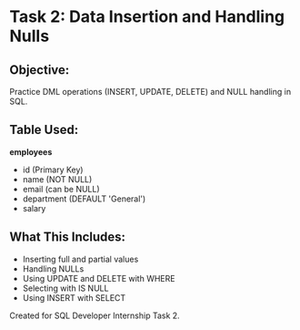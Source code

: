
# Task 2: Data Insertion and Handling Nulls

## Objective:
Practice DML operations (INSERT, UPDATE, DELETE) and NULL handling in SQL.

## Table Used:
**employees**
- id (Primary Key)
- name (NOT NULL)
- email (can be NULL)
- department (DEFAULT 'General')
- salary

## What This Includes:
- Inserting full and partial values
- Handling NULLs
- Using UPDATE and DELETE with WHERE
- Selecting with IS NULL
- Using INSERT with SELECT

Created for SQL Developer Internship Task 2.
